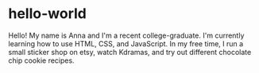 # hello-world

Hello! My name is Anna and I'm a recent college-graduate.
I'm currently learning how to use HTML, CSS, and JavaScript.
In my free time, I run a small sticker shop on etsy, watch Kdramas, and try out different chocolate chip cookie recipes.
